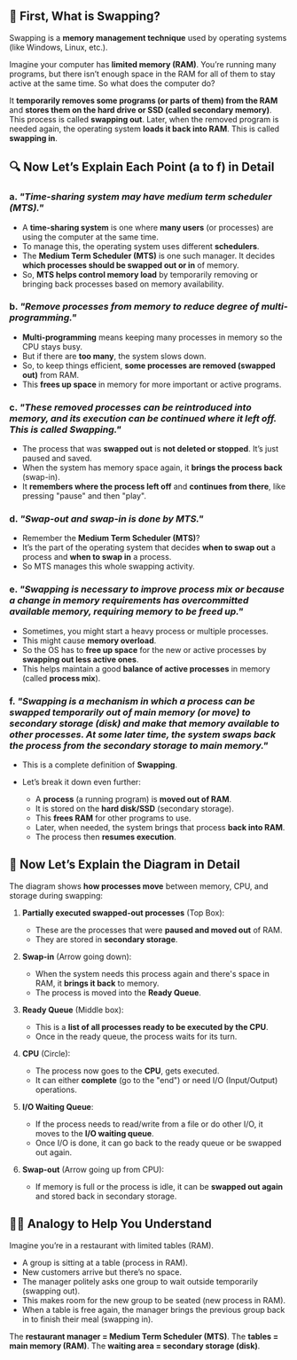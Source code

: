 ## 🧠 First, What is Swapping?

Swapping is a **memory management technique** used by operating systems (like Windows, Linux, etc.).

Imagine your computer has **limited memory (RAM)**. You’re running many programs, but there isn’t enough space in the RAM for all of them to stay active at the same time. So what does the computer do?

It **temporarily removes some programs (or parts of them) from the RAM** and **stores them on the hard drive or SSD (called secondary memory)**. This process is called **swapping out**. Later, when the removed program is needed again, the operating system **loads it back into RAM**. This is called **swapping in**.

## 🔍 Now Let’s Explain Each Point (a to f) in Detail

### a. *"Time-sharing system may have medium term scheduler (MTS)."*

* A **time-sharing system** is one where **many users** (or processes) are using the computer at the same time.
* To manage this, the operating system uses different **schedulers**.
* The **Medium Term Scheduler (MTS)** is one such manager. It decides **which processes should be swapped out or in** of memory.
* So, **MTS helps control memory load** by temporarily removing or bringing back processes based on memory availability.

### b. *"Remove processes from memory to reduce degree of multi-programming."*

* **Multi-programming** means keeping many processes in memory so the CPU stays busy.
* But if there are **too many**, the system slows down.
* So, to keep things efficient, **some processes are removed (swapped out)** from RAM.
* This **frees up space** in memory for more important or active programs.

### c. *"These removed processes can be reintroduced into memory, and its execution can be continued where it left off. This is called Swapping."*

* The process that was **swapped out** is **not deleted or stopped**. It’s just paused and saved.
* When the system has memory space again, it **brings the process back** (swap-in).
* It **remembers where the process left off** and **continues from there**, like pressing "pause" and then "play".

### d. *"Swap-out and swap-in is done by MTS."*

* Remember the **Medium Term Scheduler (MTS)**?
* It’s the part of the operating system that decides **when to swap out** a process and **when to swap in** a process.
* So MTS manages this whole swapping activity.

### e. *"Swapping is necessary to improve process mix or because a change in memory requirements has overcommitted available memory, requiring memory to be freed up."*

* Sometimes, you might start a heavy process or multiple processes.
* This might cause **memory overload**.
* So the OS has to **free up space** for the new or active processes by **swapping out less active ones**.
* This helps maintain a good **balance of active processes** in memory (called **process mix**).

### f. *"Swapping is a mechanism in which a process can be swapped temporarily out of main memory (or move) to secondary storage (disk) and make that memory available to other processes. At some later time, the system swaps back the process from the secondary storage to main memory."*

* This is a complete definition of **Swapping**.
* Let’s break it down even further:

  * A **process** (a running program) is **moved out of RAM**.
  * It is stored on the **hard disk/SSD** (secondary storage).
  * This **frees RAM** for other programs to use.
  * Later, when needed, the system brings that process **back into RAM**.
  * The process then **resumes execution**.

## 🧩 Now Let’s Explain the Diagram in Detail

The diagram shows **how processes move** between memory, CPU, and storage during swapping:

1. **Partially executed swapped-out processes** (Top Box):

   * These are the processes that were **paused and moved out** of RAM.
   * They are stored in **secondary storage**.

2. **Swap-in** (Arrow going down):

   * When the system needs this process again and there's space in RAM, it **brings it back** to memory.
   * The process is moved into the **Ready Queue**.

3. **Ready Queue** (Middle box):

   * This is a **list of all processes ready to be executed by the CPU**.
   * Once in the ready queue, the process waits for its turn.

4. **CPU** (Circle):

   * The process now goes to the **CPU**, gets executed.
   * It can either **complete** (go to the "end") or need I/O (Input/Output) operations.

5. **I/O Waiting Queue**:

   * If the process needs to read/write from a file or do other I/O, it moves to the **I/O waiting queue**.
   * Once I/O is done, it can go back to the ready queue or be swapped out again.

6. **Swap-out** (Arrow going up from CPU):

   * If memory is full or the process is idle, it can be **swapped out again** and stored back in secondary storage.

## 🧑‍💻 Analogy to Help You Understand

Imagine you’re in a restaurant with limited tables (RAM).

* A group is sitting at a table (process in RAM).
* New customers arrive but there’s no space.
* The manager politely asks one group to wait outside temporarily (swapping out).
* This makes room for the new group to be seated (new process in RAM).
* When a table is free again, the manager brings the previous group back in to finish their meal (swapping in).

The **restaurant manager = Medium Term Scheduler (MTS)**.
The **tables = main memory (RAM)**.
The **waiting area = secondary storage (disk)**.